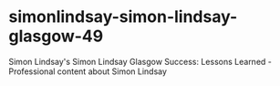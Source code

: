 # simonlindsay-simon-lindsay-glasgow-49
Simon Lindsay's Simon Lindsay Glasgow Success: Lessons Learned - Professional content about Simon Lindsay
